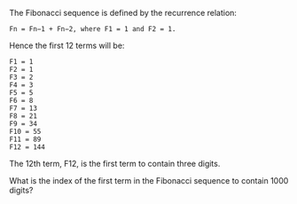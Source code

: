 The Fibonacci sequence is defined by the recurrence relation:

```
Fn = Fn−1 + Fn−2, where F1 = 1 and F2 = 1.
```

Hence the first 12 terms will be:

```
F1 = 1
F2 = 1
F3 = 2
F4 = 3
F5 = 5
F6 = 8
F7 = 13
F8 = 21
F9 = 34
F10 = 55
F11 = 89
F12 = 144
```

The 12th term, F12, is the first term to contain three digits.

What is the index of the first term in the Fibonacci sequence to contain 1000 digits?